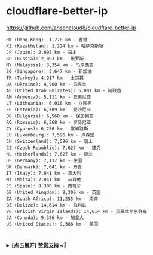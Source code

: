 # cloudflare-better-ip
https://github.com/ansoncloud8/cloudflare-better-ip

```
HK (Hong Kong): 1,778 km - 香港
KZ (Kazakhstan): 1,224 km - 哈萨克斯坦
JP (Japan): 2,093 km - 日本
RU (Russia): 2,093 km - 俄罗斯
MY (Malaysia): 3,354 km - 马来西亚
SG (Singapore): 3,647 km - 新加坡
TR (Turkey): 4,917 km - 土耳其
UA (Ukraine): 4,900 km - 乌克兰
AE (United Arab Emirates): 5,001 km - 阿联酋
AM (Armenia): 5,111 km - 亚美尼亚
LT (Lithuania): 6,016 km - 立陶宛
EE (Estonia): 6,309 km - 爱沙尼亚
BG (Bulgaria): 6,568 km - 保加利亚
RO (Romania): 6,568 km - 罗马尼亚
CY (Cyprus): 6,256 km - 塞浦路斯
LU (Luxembourg): 7,596 km - 卢森堡
CH (Switzerland): 7,596 km - 瑞士
CZ (Czech Republic): 7,627 km - 捷克
NL (Netherlands): 7,627 km - 荷兰
DE (Germany): 7,137 km - 德国
DK (Denmark): 7,041 km - 丹麦
IT (Italy): 7,041 km - 意大利
MT (Malta): 7,041 km - 马耳他
ES (Spain): 8,300 km - 西班牙
GB (United Kingdom): 8,300 km - 英国
ZA (South Africa): 11,255 km - 南非
BZ (Belize): 14,614 km - 伯利兹
VG (British Virgin Islands): 14,614 km - 英属维尔京群岛
CA (Canada): 9,386 km - 加拿大
US (United States): 9,386 km - 美国
```

 # 
<details><summary><strong> [点击展开] 赞赏支持 ~🧧</strong></summary>
*我非常感谢您的赞赏和支持，它们将极大地激励我继续创新，持续产生有价值的工作。*
  
- **TRC20:** `TWTxUyay6QJN3K4fs4kvJTT8Zfa2mWTwDD`
  
</details>

